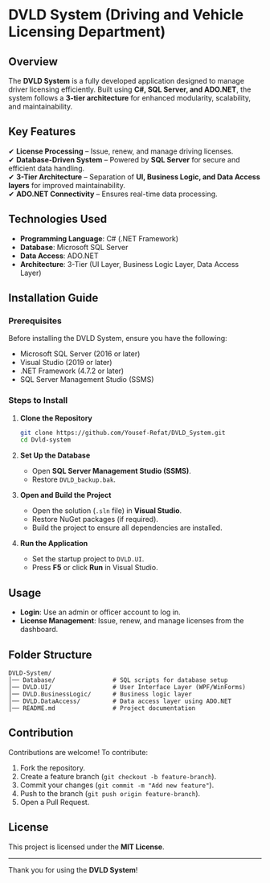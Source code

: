 # DVLD System (Driving and Vehicle Licensing Department)

## Overview
The **DVLD System** is a fully developed application designed to manage driver licensing efficiently. Built using **C#, SQL Server, and ADO.NET**, the system follows a **3-tier architecture** for enhanced modularity, scalability, and maintainability.

## Key Features
✔ **License Processing** – Issue, renew, and manage driving licenses.  
✔ **Database-Driven System** – Powered by **SQL Server** for secure and efficient data handling.  
✔ **3-Tier Architecture** – Separation of **UI, Business Logic, and Data Access layers** for improved maintainability.  
✔ **ADO.NET Connectivity** – Ensures real-time data processing.  

## Technologies Used
- **Programming Language**: C# (.NET Framework)
- **Database**: Microsoft SQL Server
- **Data Access**: ADO.NET
- **Architecture**: 3-Tier (UI Layer, Business Logic Layer, Data Access Layer)

## Installation Guide
### Prerequisites
Before installing the DVLD System, ensure you have the following:
- Microsoft SQL Server (2016 or later)
- Visual Studio (2019 or later)
- .NET Framework (4.7.2 or later)
- SQL Server Management Studio (SSMS)

### Steps to Install
1. **Clone the Repository**
   ```sh
   git clone https://github.com/Yousef-Refat/DVLD_System.git
   cd Dvld-system
   ```
2. **Set Up the Database**
   - Open **SQL Server Management Studio (SSMS)**.
   - Restore `DVLD_backup.bak`.

3. **Open and Build the Project**
   - Open the solution (`.sln` file) in **Visual Studio**.
   - Restore NuGet packages (if required).
   - Build the project to ensure all dependencies are installed.

4. **Run the Application**
   - Set the startup project to `DVLD.UI`.
   - Press **F5** or click **Run** in Visual Studio.

## Usage
- **Login**: Use an admin or officer account to log in.
- **License Management**: Issue, renew, and manage licenses from the dashboard.

## Folder Structure
```
DVLD-System/
│── Database/                # SQL scripts for database setup
│── DVLD.UI/                 # User Interface Layer (WPF/WinForms)
│── DVLD.BusinessLogic/      # Business logic layer
│── DVLD.DataAccess/         # Data access layer using ADO.NET
│── README.md                # Project documentation
```

## Contribution
Contributions are welcome! To contribute:
1. Fork the repository.
2. Create a feature branch (`git checkout -b feature-branch`).
3. Commit your changes (`git commit -m "Add new feature"`).
4. Push to the branch (`git push origin feature-branch`).
5. Open a Pull Request.

## License
This project is licensed under the **MIT License**.

---
Thank you for using the **DVLD System**!
